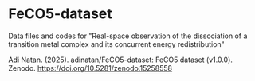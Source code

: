 # FeCO5-dataset
Data files and codes for "Real-space observation of the dissociation of a transition metal complex and its concurrent energy redistribution"


Adi Natan. (2025). adinatan/FeCO5-dataset: FeCO5 dataset (v1.0.0). Zenodo. https://doi.org/10.5281/zenodo.15258558
